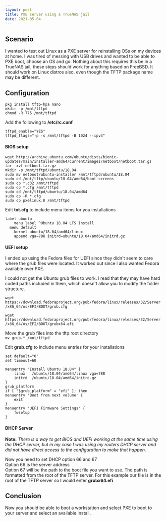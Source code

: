```yaml
---
layout: post
title: PXE server using a TrueNAS jail
date: 2021-05-04
---
```


## Scenario
I wanted to test out Linux as a PXE server for reinstalling OSs on my devices at home.  I was tired of messing with USB drives and wanted to be able to PXE boot, choose an OS and go.  Nothing about this requires this be in a TrueNAS jail, these steps should work for anything based on FreeBSD.  It should work on Linux distros also, even though the TFTP package name may be different.

## Configuration
```pkg install tftp-hpa nano```  
```mkdir -p /mnt/tftpd```  
```chmod -R 775 /mnt/tftpd```  

Add the following to **/etc/rc.conf**
```
tftpd_enable="YES"
tftpd_flags="-p -s /mnt/tftpd -B 1024 --ipv4"
```  

#### BIOS setup  
```wget http://archive.ubuntu.com/ubuntu/dists/bionic-updates/main/installer-amd64/current/images/netboot/netboot.tar.gz```  
```tar -xvf netboot.tar.gz```  
```mkdir -p /mnt/tftpd/ubuntu/18.04```  
```sudo mv netboot/ubuntu-installer /mnt/tftpd/ubuntu/18.04```  
```sudo cd /mnt/tftp/ubuntu/18.04/amd64/boot-screens```  
```sudo cp *.c32 /mnt/tftpd```  
```sudo cp *.cfg /mnt/tftpd```  
```sudo cd /mnt/tftpd/ubuntu/18.04/amd64```  
```sudo cp -R *.cfg```  
```sudo cp pxelinux.0 /mnt/tftpd```  

Edit **txt.cfg** to include menu items for you installations  
```
label ubuntu
	menu label ^Ubuntu 18.04 LTS Install
  menu default
	kernel ubuntu/18.04/amd64/linux
	append vga=788 initrd=ubuntu/18.04/amd64/initrd.gz
```

#### UEFI setup  
I ended up using the Fedora files for UEFI since they didn't seem to care where the grub files were located.  It worked out since I also wanted Fedora available over PXE.  

I could not get the Ubuntu grub files to work.  I read that they may have hard coded paths included in them, which doesn't allow you to modify the folder structure.  

```wget https://download.fedoraproject.org/pub/fedora/linux/releases/32/Server/x86_64/os/EFI/BOOT/grub.cfg```  

```wget https://download.fedoraproject.org/pub/fedora/linux/releases/32/Server/x86_64/os/EFI/BOOT/grubx64.efi```  

Move the grub files into the tftp root directory  
```mv grub.* /mnt/tftpd```

Edit **grub.cfg** to include menu entries for your installations  

```
set default="0"
set timeout=60

menuentry "Install Ubuntu 18.04" {
	linux	/ubuntu/18.04/amd64/linux vga=788 
	initrd	/ubuntu/18.04/amd64/initrd.gz
}
grub_platform
if [ "$grub_platform" = "efi" ]; then
menuentry 'Boot from next volume' {
	exit
}
menuentry 'UEFI Firmware Settings' {
	fwsetup
}
```

#### DHCP Server
**Note:** *There is a way to get BIOS and UEFI working at the same time using the DHCP server, but in my case I was using my routers DHCP server and did not have direct access to the configuration to make that happen.*
  
Now you need to set DHCP option 66 and 67  
Option 66 is the server address  
Option 67 will be the path to the boot file you want to use. The path is formatted from the root of the TFTP server.  For this example our file is in the root of the TFTP server so I would enter **grubx64.efi**  

## Conclusion
Now you should be able to boot a workstation and select PXE to boot to your server and select an available install.
